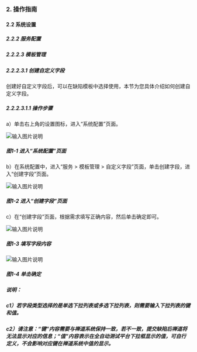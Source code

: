 ### 2. 操作指南

#### 2.2 系统设置

##### 2.2.2 服务配置

##### 2.2.2.3 模板管理

##### 2.2.2.3.1 创建自定义字段

创建好自定义字段后，可以在缺陷模板中选择使用，本节为您具体介绍如何创建自定义字段。

##### 2.2.2.3.1.1 操作步骤

a）单击右上角的设置图标，进入“系统配置”页面。

![输入图片说明](../../../../../images/SoFlu%E5%85%A8%E8%87%AA%E5%8A%A8%E6%B5%8B%E8%AF%95%E5%B9%B3%E5%8F%B0%E6%95%99%E7%A8%8B/2.%20%E6%93%8D%E4%BD%9C%E6%8C%87%E5%8D%97/2.%20%E7%B3%BB%E7%BB%9F%E8%AE%BE%E7%BD%AE/2.%20%E6%9C%8D%E5%8A%A1%E9%85%8D%E7%BD%AE/3.%20%E6%A8%A1%E6%9D%BF%E7%AE%A1%E7%90%86/image.png)

##### 图1-1 进入“系统配置”页面

b）在系统配置中，进入“服务 > 模板管理 > 自定义字段”页面，单击创建字段，进入“创建字段”页面。

![输入图片说明](../../../../../images/SoFlu%E5%85%A8%E8%87%AA%E5%8A%A8%E6%B5%8B%E8%AF%95%E5%B9%B3%E5%8F%B0%E6%95%99%E7%A8%8B/2.%20%E6%93%8D%E4%BD%9C%E6%8C%87%E5%8D%97/2.%20%E7%B3%BB%E7%BB%9F%E8%AE%BE%E7%BD%AE/2.%20%E6%9C%8D%E5%8A%A1%E9%85%8D%E7%BD%AE/3.%20%E6%A8%A1%E6%9D%BF%E7%AE%A1%E7%90%86/1-2.png)

##### 图1-2 进入“创建字段”页面

c）在“创建字段”页面，根据需求填写正确内容，然后单击确定即可。

![输入图片说明](../../../../../images/SoFlu%E5%85%A8%E8%87%AA%E5%8A%A8%E6%B5%8B%E8%AF%95%E5%B9%B3%E5%8F%B0%E6%95%99%E7%A8%8B/2.%20%E6%93%8D%E4%BD%9C%E6%8C%87%E5%8D%97/2.%20%E7%B3%BB%E7%BB%9F%E8%AE%BE%E7%BD%AE/2.%20%E6%9C%8D%E5%8A%A1%E9%85%8D%E7%BD%AE/3.%20%E6%A8%A1%E6%9D%BF%E7%AE%A1%E7%90%86/1-3.png)

##### 图1-3 填写字段内容

![输入图片说明](../../../../../images/SoFlu%E5%85%A8%E8%87%AA%E5%8A%A8%E6%B5%8B%E8%AF%95%E5%B9%B3%E5%8F%B0%E6%95%99%E7%A8%8B/2.%20%E6%93%8D%E4%BD%9C%E6%8C%87%E5%8D%97/2.%20%E7%B3%BB%E7%BB%9F%E8%AE%BE%E7%BD%AE/2.%20%E6%9C%8D%E5%8A%A1%E9%85%8D%E7%BD%AE/3.%20%E6%A8%A1%E6%9D%BF%E7%AE%A1%E7%90%86/1-4.png)

##### 图1-4 单击确定

##### 说明：

##### c1）若字段类型选择的是单选下拉列表或多选下拉列表，则需要输入下拉列表的键和值。

##### c2）请注意：“键”内容需要与禅道系统保持一致，若不一致，提交缺陷后禅道将无法显示对应的信息；“值”内容表示在全自动测试平台下拉框显示的值，可自行定义，不会影响对应键在禅道系统中值的显示。
